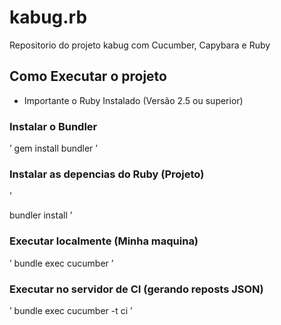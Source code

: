 # kabug.rb
Repositorio do projeto kabug com Cucumber, Capybara e Ruby

## Como Executar o projeto

* Importante o Ruby Instalado (Versão 2.5 ou superior)

### Instalar o Bundler
’
gem install bundler
’
### Instalar as depencias  do Ruby (Projeto)
’

bundler install
’

### Executar localmente (Minha maquina)
’
bundle exec cucumber
’
### Executar no servidor de CI (gerando reposts JSON)
’
bundle exec cucumber -t ci
’

